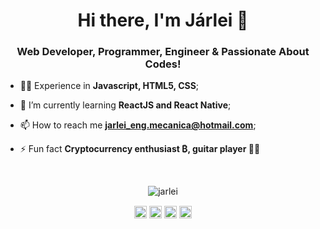 <h1 align="center">Hi there, I'm Járlei 👋</h1>
<h3 align="center">Web Developer, Programmer, Engineer & Passionate About Codes!</h3>

- 👨‍💻 Experience in **Javascript, HTML5, CSS**;

- 🌱 I’m currently learning **ReactJS and React Native**;

- 📫 How to reach me **jarlei_eng.mecanica@hotmail.com**;

- ⚡ Fun fact **Cryptocurrency enthusiast ₿, guitar player 🎸😜**

<br>
<p align="center">
<img src="https://github-readme-stats.vercel.app/api?username=jarlei3m&show_icons=true" alt="jarlei"/> 
</p>

<p align="center">
<a href="https://twitter.com/https://twitter.com/VanaheimEng" target="blank"><img align="center" src="https://cdn.jsdelivr.net/npm/simple-icons@3.0.1/icons/twitter.svg" alt="jarlei" height="20" width="20" /></a>
<a href="https://linkedin.com/in/jarleirodrigues" target="blank"><img align="center" src="https://cdn.jsdelivr.net/npm/simple-icons@3.0.1/icons/linkedin.svg" alt="jarlei" height="20" width="20" /></a>
<a href="https://fb.com/jarlei.rodrigues" target="blank"><img align="center" src="https://cdn.jsdelivr.net/npm/simple-icons@3.0.1/icons/facebook.svg" alt="jarlei" height="20" width="20" /></a>
<a href="https://instagram.com/rodrigues.jarlei" target="blank"><img align="center" src="https://cdn.jsdelivr.net/npm/simple-icons@3.0.1/icons/instagram.svg" alt="jarlei" height="20" width="20" /></a>
</p>
